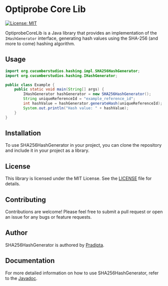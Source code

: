 # Optiprobe Core Lib

[![License: MIT](https://img.shields.io/badge/License-MIT-yellow.svg)](https://opensource.org/licenses/MIT)

OptiprobeCoreLib is a Java library that provides an implementation of the `IHashGenerator` interface, generating hash values using the SHA-256 (and more to come) hashing algorithm.

## Usage

```java
import org.cucumberstudios.hashing.impl.SHA256HashGenerator;
import org.cucumberstudios.hashing.IHashGenerator;

public class Example {
    public static void main(String[] args) {
        IHashGenerator hashGenerator = new SHA256HashGenerator();
        String uniqueReferenceId = "example_reference_id";
        int hashValue = hashGenerator.generateHash(uniqueReferenceId);
        System.out.println("Hash value: " + hashValue);
    }
}
```

## Installation

To use SHA256HashGenerator in your project, you can clone the repository and include it in your project as a library.

## License

This library is licensed under the MIT License. See the [LICENSE](LICENSE) file for details.

## Contributing

Contributions are welcome! Please feel free to submit a pull request or open an issue for any bugs or feature requests.

## Author

SHA256HashGenerator is authored by [Pradipta](github.com/pradipta).


## Documentation

For more detailed information on how to use SHA256HashGenerator, refer to the [Javadoc](javadoc/index.html).
